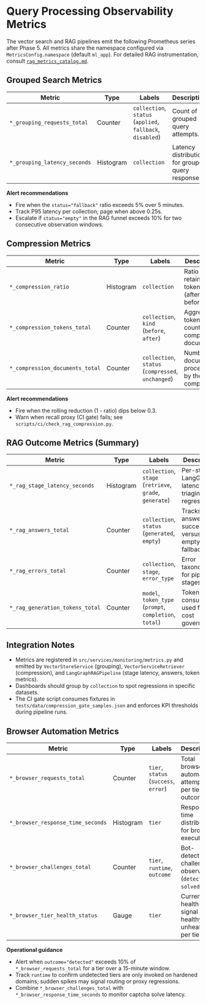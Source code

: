 # Query Processing Observability Metrics

The vector search and RAG pipelines emit the following Prometheus series after
Phase 5. All metrics share the namespace configured via `MetricsConfig.namespace`
(default `ml_app`). For detailed RAG instrumentation, consult
[`rag_metrics_catalog.md`](rag_metrics_catalog.md).

## Grouped Search Metrics

| Metric                       | Type      | Labels                                                     | Description                                       |
| ---------------------------- | --------- | ---------------------------------------------------------- | ------------------------------------------------- |
| `*_grouping_requests_total`  | Counter   | `collection`, `status` (`applied`, `fallback`, `disabled`) | Count of grouped query attempts.                  |
| `*_grouping_latency_seconds` | Histogram | `collection`                                               | Latency distribution for grouped query responses. |

**Alert recommendations**

- Fire when the `status="fallback"` ratio exceeds 5% over 5 minutes.
- Track P95 latency per collection; page when above 0.25s.
- Escalate if `status="empty"` in the RAG funnel exceeds 10% for two
  consecutive observation windows.

## Compression Metrics

| Metric                          | Type      | Labels                                             | Description                                       |
| ------------------------------- | --------- | -------------------------------------------------- | ------------------------------------------------- |
| `*_compression_ratio`           | Histogram | `collection`                                       | Ratio of retained tokens (after / before).        |
| `*_compression_tokens_total`    | Counter   | `collection`, `kind` (`before`, `after`)           | Aggregated token counts for compressed documents. |
| `*_compression_documents_total` | Counter   | `collection`, `status` (`compressed`, `unchanged`) | Number of documents processed by the compressor.  |

**Alert recommendations**

- Fire when the rolling reduction (1 - ratio) dips below 0.3.
- Warn when recall proxy (CI gate) fails; see `scripts/ci/check_rag_compression.py`.

## RAG Outcome Metrics (Summary)

| Metric                          | Type      | Labels                                                  | Description                                           |
| ------------------------------- | --------- | ------------------------------------------------------- | ----------------------------------------------------- |
| `*_rag_stage_latency_seconds`   | Histogram | `collection`, `stage` (`retrieve`, `grade`, `generate`) | Per-stage LangGraph latency for triaging regressions. |
| `*_rag_answers_total`           | Counter   | `collection`, `status` (`generated`, `empty`)           | Tracks answer success versus empty fallbacks.         |
| `*_rag_errors_total`            | Counter   | `collection`, `stage`, `error_type`                     | Error taxonomy for pipeline stages.                   |
| `*_rag_generation_tokens_total` | Counter   | `model`, `token_type` (`prompt`, `completion`, `total`) | Token consumption used for cost governance.           |

## Integration Notes

- Metrics are registered in `src/services/monitoring/metrics.py` and emitted by
  `VectorStoreService` (grouping), `VectorServiceRetriever` (compression), and
  `LangGraphRAGPipeline` (stage latency, answers, token metrics).
- Dashboards should group by `collection` to spot regressions in specific
  datasets.
- The CI gate script consumes fixtures in
  `tests/data/compression_gate_samples.json` and enforces KPI thresholds during
  pipeline runs.

## Browser Automation Metrics

| Metric                            | Type      | Labels                                | Description                                               |
| --------------------------------- | --------- | ------------------------------------- | --------------------------------------------------------- |
| `*_browser_requests_total`        | Counter   | `tier`, `status` (`success`, `error`) | Total browser automation attempts per tier and outcome.   |
| `*_browser_response_time_seconds` | Histogram | `tier`                                | Response time distribution for browser executions.        |
| `*_browser_challenges_total`      | Counter   | `tier`, `runtime`, `outcome`          | Bot-detection challenges observed (`detected`, `solved`). |
| `*_browser_tier_health_status`    | Gauge     | `tier`                                | Current health signal (1 healthy, 0 unhealthy) per tier.  |

**Operational guidance**

- Alert when `outcome="detected"` exceeds 10% of `*_browser_requests_total`
  for a tier over a 15-minute window.
- Track `runtime` to confirm undetected tiers are only invoked on hardened
  domains; sudden spikes may signal routing or proxy regressions.
- Combine `*_browser_challenges_total` with `*_browser_response_time_seconds` to
  monitor captcha solve latency.

